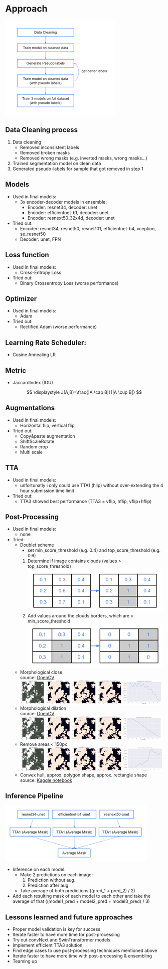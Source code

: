 # Approach

<img src="assets/approach.png" alt="approach" width="350"/>

## Data Cleaning process
1. Data cleaning
   * Removed inconsistent labels
   * Removed broken masks
   * Removed wrong masks (e.g. inverted masks, wrong masks...)
1. Trained segmentation model on clean data
2. Generated pseudo-labels for sample that got removed in step 1

## Models
* Used in final models:
  * 3x encoder-decoder models in ensemble:
    * Encoder: resnet34, decoder: unet
    * Encoder: efficientnet-b1, decoder: unet
    * Encoder: resnext50_32x4d, decoder: unet
* Tried out:
  * Encoder: resnet34, resnet50, resnet101, efficientnet-b4, xception, se_resnet50
  * Decoder: unet, FPN

## Loss function
* Used in final models:
  * Cross-Entropy Loss
* Tried out:
  * Binary Crossentropy Loss (worse performance)

## Optimizer
* Used in final models:
  * Adam
* Tried out:
  * Rectified Adam (worse performance)

## Learning Rate Scheduler: 
* Cosine Annealing LR

## Metric
* JaccardIndex (IOU)

$$
\displaystyle
J(A,B)=\frac{|A \cap B|}{|A \cup B|}
$$

## Augmentations
* Used in final models:
  * Horizontal flip, vertical flip
* Tried out:
  * Copy&paste augmentation
  * ShiftScaleRotate
  * Random crop
  * Multi scale

## TTA
* Used in final models:
  * unfortunatly i only could use TTA1 (hlip) without over-extending the 4 hour submission time limit 
* Tried out:
  * TTA3 showed best performance (TTA3 = vflip, hflip, vflip+hflip)

## Post-Processing
* Used in final models:
  * none
* Tried:
  * Doublet scheme  
    * set min_score_threshold (e.g. 0.4) and top_score_threshold (e.g. 0.6)
    1. Determine if image contains clouds (values > top_score_threshold)
    ![image](assets/doublet_scheme_1.png)
    1. Add values around the clouds borders, which are > min_score_threshold
    ![image](assets/doublet_scheme_2.png)
  * Morphological close  
    source: [OpenCV](https://docs.opencv.org/3.4/d9/d61/tutorial_py_morphological_ops.html)
  ![image](assets/morphological_close.png)
  * Morphological dilation  
    source: [OpenCV](https://docs.opencv.org/3.4/d9/d61/tutorial_py_morphological_ops.html)
  ![image](assets/morphological_dilation.png)
  * Remove areas < 150px
  ![image](assets/remove_small_areas.png)
  * Convex hull, approx. polygon shape, approx. rectangle shape  
  source: [Kaggle notebook](https://www.kaggle.com/ratthachat/cloud-convexhull-polygon-postprocessing-no-gpu?scriptVersionId=20977692)

## Inference Pipeline

<img src="assets/inference_pipeline.png" alt="drawing" width="450"/>

* Inference on each model:
  * Make 2 predictions on each image:
    1. Prediction without aug. 
    2. Prediction after aug.
  * Take average of both predictions ((pred_1 + pred_2) / 2)
* Add each resulting mask of each model to each other and take the average of that ((model1_pred + model2_pred + model3_pred) / 3) 

## Lessons learned and future approaches
* Proper model validation is key for success
* Iterate faster to have more time for post-processing
* Try out convNext and SwinTransformer models
* Implement efficient TTA3 solution
* Find edge cases to use post-processing techniques mentioned above
* Iterate faster to have more time with post-processing & ensembling
* Teaming up 